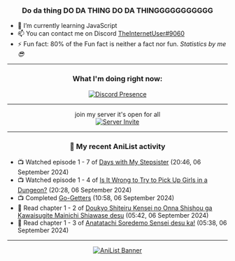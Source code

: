 <div align="center">

### Do da thing DO DA THING DO DA THINGGGGGGGGGGG
</div>

- 🌱 I’m currently learning JavaScript
- 📫 You can contact me on Discord [TheInternetUser#9060](https://discord.com/users/534117072796385300)
- ⚡ Fun fact: 80% of the Fun fact is neither a fact nor fun. _Statistics by me 😎_
<hr>

<div align="center">

### What I'm doing right now:
[![Discord Presence](https://lanyard.cnrad.dev/api/534117072796385300)](https://discord.com/users/534117072796385300)
<hr>

join my server it's open for all <br>
[![Server Invite](https://invidget.switchblade.xyz/bfYgVHxrSs)](https://discord.gg/bfYgVHxrSs)

<hr>
  
### 🌸 My recent AniList activity

</div>

<!-- ANILIST_ACTIVITY:start -->

-   📺 Watched episode 1 - 7 of [Days with My Stepsister](https://anilist.co/anime/152681) (20:46, 06 September 2024)
-   📺 Watched episode 1 - 4 of [Is It Wrong to Try to Pick Up Girls in a Dungeon?](https://anilist.co/anime/20920) (20:28, 06 September 2024)
-   📺 Completed [Go-Getters](https://anilist.co/anime/180817) (10:58, 06 September 2024)
-   📖 Read chapter 1 - 2 of [Doukyo Shiteiru Kensei no Onna Shishou ga Kawaisugite Mainichi Shiawase desu](https://anilist.co/manga/178571) (05:42, 06 September 2024)
-   📖 Read chapter 1 - 3 of [Anatatachi Soredemo Sensei desu ka!](https://anilist.co/manga/174169) (05:38, 06 September 2024)

<!-- ANILIST_ACTIVITY:end -->
<hr>

<div align="center">

[![AniList Banner](https://img.anili.st/User/929966)](https://anilist.co/user/TheInternetUser)

<!-- ![Profile views](https://gpvc.arturio.dev/TheInternetUse7) Since 2023-01-09 -->
<br>


</div>
